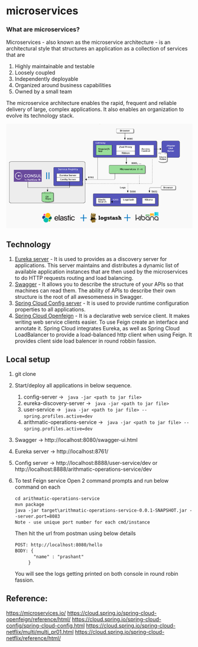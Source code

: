 # microservices
### What are microservices?
Microservices - also known as the microservice architecture - is an architectural style that structures an application as a collection of services that are

1. Highly maintainable and testable
2. Loosely coupled
3. Independently deployable
4. Organized around business capabilities
5. Owned by a small team

The microservice architecture enables the rapid, frequent and reliable delivery of large, complex applications. It also enables an organization to evolve its technology stack.

![](doc/microservice-architect.png) 

## Technology
1. [Eureka server](https://cloud.spring.io/spring-cloud-netflix/spring-cloud-netflix.html) - It is used to provides as a discovery server for applications. This server maintains and distributes a dynamic list of available application instances that are then used by the microservices to do HTTP requests routing and load balancing.
2. [Swagger](https://swagger.io/) - It allows you to describe the structure of your APIs so that machines can read them. The ability of APIs to describe their own structure is the root of all awesomeness in Swagger.
3. [Spring Cloud Config server](https://cloud.spring.io/spring-cloud-config/spring-cloud-config.html) - It is used to provide runtime configuration properties to all applications.
4. [Spring Cloud Openfeign](https://cloud.spring.io/spring-cloud-openfeign/reference/html/) - It is a declarative web service client. It makes writing web service clients easier. To use Feign create an interface and annotate it. Spring Cloud integrates Eureka, as well as Spring Cloud LoadBalancer to provide a load-balanced http client when using Feign. It provides client side load balencer in round robbin fassion.

## Local setup
1. git clone <repo url>
2. Start/deploy all applications in below sequence.
   1. config-server -> ``` java -jar <path to jar file>```
   2. eureka-discovery-server -> ``` java -jar <path to jar file>```
   3. user-service -> ``` java -jar <path to jar file> --spring.profiles.active=dev```
   4. arithmatic-operations-service -> ``` java -jar <path to jar file> --spring.profiles.active=dev```
3. Swagger -> http://localhost:8080/swagger-ui.html
4. Eureka server -> http://localhost:8761/
5. Config server -> http://localhost:8888/user-service/dev or http://localhost:8888/arithmatic-operations-service/dev
6. To test Feign service 
   Open 2 command prompts and run below command on each 
   
   ``` 
   cd arithmatic-operations-service 
   mvn package 
   java -jar target\arithmatic-operations-service-0.0.1-SNAPSHOT.jar --server.port=8083
   Note - use unique port number for each cmd/instance
   ```
   Then hit the url from postman using below details <br />
   ```
   POST: http://localhost:8080/hello
   BODY: { 
          "name" : "prashant"
        }
   ```
   You will see the logs getting printed on both console in round robin fassion.
   
   
## Reference: 
   https://microservices.io/
   https://cloud.spring.io/spring-cloud-openfeign/reference/html/
   https://cloud.spring.io/spring-cloud-config/spring-cloud-config.html
   https://cloud.spring.io/spring-cloud-netflix/multi/multi_pr01.html
   https://cloud.spring.io/spring-cloud-netflix/reference/html/
   
